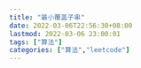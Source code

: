 ```yaml
---
title: "最小覆盖子串"
date: 2022-03-06T22:56:30+08:00
lastmod: 2022-03-06 23:00:01
tags: ["算法"]
categories: ["算法","leetcode"]
---
```



